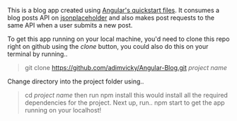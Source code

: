 This is a blog app created using [Angular's quickstart files](https://github.com/angular/quickstart). It consumes a blog posts API on [jsonplaceholder](https://jsonplaceholder.typicode.com) and also makes post requests to the same API when a user submits a new post.

To get this app running on your local machine, you'd need to clone this repo right on github using the *clone* button, 
you could also do this on your terminal by running..

> git clone https://github.com/adimvicky/Angular-Blog.git *project name*

Change directory into the project folder using..
> cd *project name*
then run 
> npm install
this would install all the required dependencies for the project. Next up, run..
> npm start
to get the app running on your localhost! 
